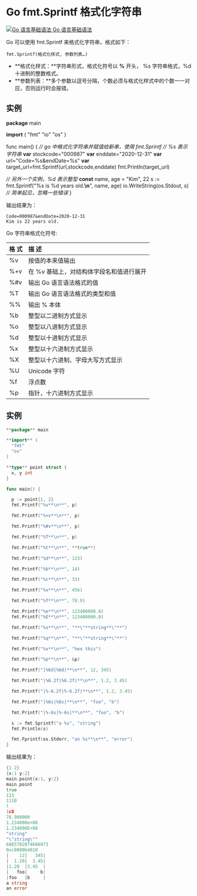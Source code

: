 # Go fmt.Sprintf 格式化字符串

[![Go 语言基础语法](https://www.runoob.com/images/up.gif) Go 语言基础语法](https://www.runoob.com/go/go-basic-syntax.html)

Go 可以使用 fmt.Sprintf 来格式化字符串，格式如下：

```
fmt.Sprintf(格式化样式, 参数列表…)
```

- **格式化样式：**字符串形式，格式化符号以 **%** 开头， %s 字符串格式，%d 十进制的整数格式。
- **参数列表：**多个参数以逗号分隔，个数必须与格式化样式中的个数一一对应，否则运行时会报错。

## 实例

**package** main


**import** (
  "fmt"
  "io"
  "os"
)


func main() {
  *// go 中格式化字符串并赋值给新串，使用 fmt.Sprintf*
  *// %s 表示字符串*
  **var** stockcode="000987"
  **var** enddate="2020-12-31"
  **var** url="Code=%s&endDate=%s"
  **var** target_url=fmt.Sprintf(url,stockcode,enddate)
  fmt.Println(target_url)

  *// 另外一个实例，%d 表示整型*
  **const** name, age = "Kim", 22
  s := fmt.Sprintf("%s is %d years old.**\n**", name, age)
  io.WriteString(os.Stdout, s) *// 简单起见，忽略一些错误*
}

输出结果为：

```
Code=000987&endDate=2020-12-31
Kim is 22 years old.
```

Go 字符串格式化符号:

| 格  式 | 描  述                                   |
| :----- | :--------------------------------------- |
| %v     | 按值的本来值输出                         |
| %+v    | 在 %v 基础上，对结构体字段名和值进行展开 |
| %#v    | 输出 Go 语言语法格式的值                 |
| %T     | 输出 Go 语言语法格式的类型和值           |
| %%     | 输出 % 本体                              |
| %b     | 整型以二进制方式显示                     |
| %o     | 整型以八进制方式显示                     |
| %d     | 整型以十进制方式显示                     |
| %x     | 整型以十六进制方式显示                   |
| %X     | 整型以十六进制、字母大写方式显示         |
| %U     | Unicode 字符                             |
| %f     | 浮点数                                   |
| %p     | 指针，十六进制方式显示                   |

## 实例

```go
**package** main

**import** (
  "fmt"
  "os"
)

**type** point struct {
  x, y int
}

func main() {

  p := point{1, 2}
  fmt.Printf("%v**\n**", p)

  fmt.Printf("%+v**\n**", p)

  fmt.Printf("%#v**\n**", p)

  fmt.Printf("%T**\n**", p)

  fmt.Printf("%t**\n**", **true**)

  fmt.Printf("%d**\n**", 123)

  fmt.Printf("%b**\n**", 14)

  fmt.Printf("%c**\n**", 33)

  fmt.Printf("%x**\n**", 456)

  fmt.Printf("%f**\n**", 78.9)

  fmt.Printf("%e**\n**", 123400000.0)
  fmt.Printf("%E**\n**", 123400000.0)

  fmt.Printf("%s**\n**", "**\"**string**\"**")

  fmt.Printf("%q**\n**", "**\"**string**\"**")

  fmt.Printf("%x**\n**", "hex this")

  fmt.Printf("%p**\n**", &p)

  fmt.Printf("|%6d|%6d|**\n**", 12, 345)

  fmt.Printf("|%6.2f|%6.2f|**\n**", 1.2, 3.45)

  fmt.Printf("|%-6.2f|%-6.2f|**\n**", 1.2, 3.45)

  fmt.Printf("|%6s|%6s|**\n**", "foo", "b")

  fmt.Printf("|%-6s|%-6s|**\n**", "foo", "b")

  s := fmt.Sprintf("a %s", "string")
  fmt.Println(s)

  fmt.Fprintf(os.Stderr, "an %s**\n**", "error")
}


```

输出结果为：

```go
{1 2}
{x:1 y:2}
main.point{x:1, y:2}
main.point
true
123
1110
!
1c8
78.900000
1.234000e+08
1.234000E+08
"string"
"\"string\""
6865782074686973
0xc0000b4010
|    12|   345|
|  1.20|  3.45|
|1.20  |3.45  |
|   foo|     b|
|foo   |b     |
a string
an error
```